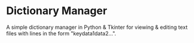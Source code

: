 # Dictionary Manager

A simple dictionary manager in Python & Tkinter for viewing & editing text files with lines in the form "key<TAB>data1<TAB>data2<TAB>...".


